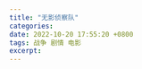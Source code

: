 ```yaml
---
title: "无影侦察队"
categories: 
date: 2022-10-20 17:55:20 +0800
tags: 战争 剧情 电影
excerpt: 
---
```











